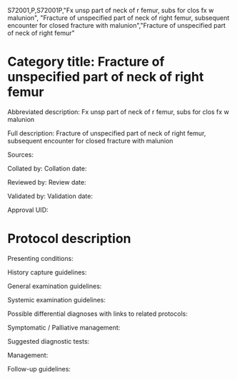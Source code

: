 S72001,P,S72001P,"Fx unsp part of neck of r femur, subs for clos fx w malunion", "Fracture of unspecified part of neck of right femur, subsequent encounter for closed fracture with malunion","Fracture of unspecified part of neck of right femur"
# Category title: Fracture of unspecified part of neck of right femur

Abbreviated description: Fx unsp part of neck of r femur, subs for clos fx w malunion

Full description: Fracture of unspecified part of neck of right femur, subsequent encounter for closed fracture with malunion

Sources:

Collated by:
Collation date:

Reviewed by:
Review date:

Validated by:
Validation date:

Approval UID:

# Protocol description

Presenting conditions:

History capture guidelines:

General examination guidelines:

Systemic examination guidelines:

Possible differential diagnoses with links to related protocols:

Symptomatic / Palliative management:

Suggested diagnostic tests:

Management:

Follow-up guidelines:
